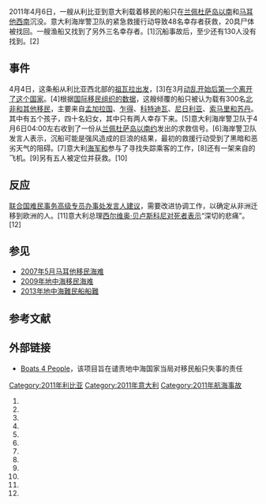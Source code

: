 2011年4月6日，一艘从利比亚到意大利载着移民的船只在[兰佩杜萨岛以南](../Page/兰佩杜萨岛.md "wikilink")和[马耳他西南](../Page/马耳他.md "wikilink")沉没。意大利海岸警卫队的紧急救援行动导致48名幸存者获救，20具尸体被找回。一艘渔船又找到了另外三名幸存者。\[1\]沉船事故后，至少还有130人没有找到。\[2\]

## 事件

4月4日，这条船从利比亚西北部的[祖瓦拉出发](../Page/祖瓦拉.md "wikilink")，\[3\]在3月[动乱开始后第一个离开了这个国家](../Page/2011年利比亚内战.md "wikilink")。\[4\]根据[国际移民组织的数据](https://zh.wikipedia.org/wiki/国际移民组织 "wikilink")，这艘倾覆的船只被认为载有300名[北非和其他移民](https://zh.wikipedia.org/wiki/北非 "wikilink")，主要来自[孟加拉国](../Page/孟加拉国.md "wikilink")、[乍得](../Page/乍得.md "wikilink")、[科特迪瓦](../Page/科特迪瓦.md "wikilink")、[尼日利亚](https://zh.wikipedia.org/wiki/尼日利亚 "wikilink")、[索马里和](../Page/索马里.md "wikilink")[苏丹](../Page/苏丹.md "wikilink")。其中有五个孩子，四十名妇女，其中只有两人幸存下来。\[5\]意大利海岸警卫队于4月6日04:00左右收到了一份从[兰佩杜萨岛以南约](../Page/兰佩杜萨岛.md "wikilink")发出的求救信号。\[6\]海岸警卫队发言人表示，沉船可能是强风造成的巨浪的结果，最初的救援行动受到了黑暗和恶劣天气的阻碍。\[7\]意大利[海军和](../Page/意大利海军.md "wikilink")参与了寻找失踪乘客的工作，\[8\]还有一架来自的飞机。\[9\]另有五人被定位并获救。\[10\]

## 反应

[联合国难民事务高级专员办事处发言人建议](https://zh.wikipedia.org/wiki/联合国难民事务高级专员办事处 "wikilink")，需要改进协调工作，以确定从非洲迁移到欧洲的人。\[11\]意大利总理[西尔维奥·贝卢斯科尼对死者表示](../Page/西尔维奥·贝卢斯科尼.md "wikilink")“深切的悲痛”。\[12\]

## 参见

  - [2007年5月马耳他移民海难](../Page/2007年5月马耳他移民海难.md "wikilink")
  - [2009年地中海移民海难](../Page/2009年地中海移民海难.md "wikilink")
  - [2013年地中海難民船船難](../Page/2013年地中海難民船船難.md "wikilink")

## 参考文献

## 外部链接

  - [Boats 4
    People](http://www.boats4people.org)，该项目旨在谴责地中海国家当局对移民船只失事的责任

[Category:2011年利比亚](https://zh.wikipedia.org/wiki/Category:2011年利比亚 "wikilink")
[Category:2011年意大利](https://zh.wikipedia.org/wiki/Category:2011年意大利 "wikilink")
[Category:2011年航海事故](https://zh.wikipedia.org/wiki/Category:2011年航海事故 "wikilink")

1.

2.

3.
4.

5.
6.

7.
8.
9.
10.

11.
12.